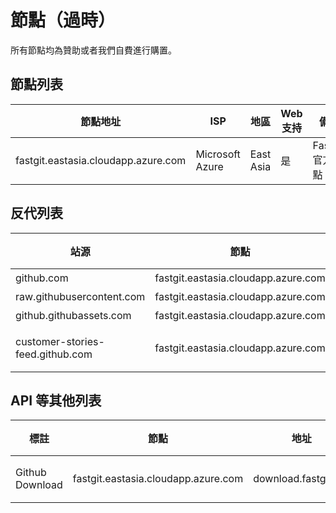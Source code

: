 # 節點（過時）

所有節點均為贊助或者我們自費進行購置。

## 節點列表

| 節點地址 | ISP | 地區 | Web支持 | 備註 |
| ------- | --- | ---- | ------- | --- |
| fastgit.eastasia.cloudapp.azure.com | Microsoft Azure | East Asia | 是 | FastGit 官方節點 |

## 反代列表

| 站源 | 節點 | 地址 | 緩存 |
| ---- | --- | ---- | ---- |
| github.com | fastgit.eastasia.cloudapp.azure.com | hub.fastgit.org | 無 |
| raw.githubusercontent.com | fastgit.eastasia.cloudapp.azure.com | raw.fastgit.org | 無 |
| github.githubassets.com | fastgit.eastasia.cloudapp.azure.com | assets.fastgit.org | 無 |
| customer-stories-feed.github.com | fastgit.eastasia.cloudapp.azure.com | customer-stories-feed.fastgit.org | 480 分鐘 |

## API 等其他列表

| 標註 | 節點 | 地址 | 緩存 |
| ---- | --- | ---- | ---- |
| Github Download | fastgit.eastasia.cloudapp.azure.com | download.fastgit.org | 480 分鐘 |

